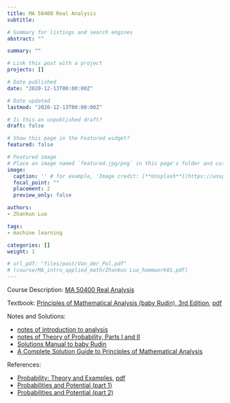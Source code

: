 ```yaml
---
title: MA 50400 Real Analysis
subtitle: 

# Summary for listings and search engines
abstract: ""

summary: ""

# Link this post with a project
projects: []

# Date published
date: "2020-12-13T00:00:00Z"

# Date updated
lastmod: "2020-12-13T00:00:00Z"

# Is this an unpublished draft?
draft: false

# Show this page in the Featured widget?
featured: false

# Featured image
# Place an image named `featured.jpg/png` in this page's folder and customize its options here.
image:
  caption: '' # for example, 'Image credit: [**Unsplash**](https://unsplash.com/photos/CpkOjOcXdUY)'
  focal_point: ""
  placement: 2
  preview_only: false

authors:
- Zhankun Luo

tags:
- machine learning

categories: []
weight: 1

# url_pdf: "files/post/Van_der_Pol.pdf"
# (course/MA_intro_applied_math/Zhankun Luo_homework01.pdf)
---
```

<!--more-->
Course Description: [MA 50400 Real Analysis](https://www.math.purdue.edu/academic/courses/coursepage?subject=MA&course=50400)


Textbook: 
[Principles of Mathematical Analysis (baby Rudin), 3rd Edition](https://www.amazon.com/dp/0070856133?_ga=2.223298840.2062030776.1755407250-203880676.1754190101), [pdf](https://david92jackson.neocities.org/images/Principles_of_Mathematical_Analysis-Rudin.pdf)

Notes and Solutions: 
* [notes of introduction to analysis](https://www.math.ucdavis.edu/~hunter/intro_analysis_pdf/intro_analysis.html)
* [notes of Theory of Probability, Parts I and II](https://web.ma.utexas.edu/users/gordanz/lecture_notes_page.html)
* [Solutions Manual to baby Rudin](https://minds.wisconsin.edu/handle/1793/67009)
* [A Complete Solution Guide to Principles of Mathematical Analysis](https://www.amazon.com/Complete-Solution-Principles-Mathematical-Analysis/dp/9887879711)

References: 
* [Probability: Theory and Examples](https://www.cambridge.org/core/books/probability/DD9A1907F810BB14CCFF022CDFC5677A), [pdf](https://sites.math.duke.edu/~rtd/PTE/PTE5_011119.pdf)
* [Probabilities and Potential (part 1)](https://www.sciencedirect.com/bookseries/north-holland-mathematics-studies/vol/29/)
* [Probabilities and Potential (part 2)](https://www.sciencedirect.com/bookseries/north-holland-mathematics-studies/vol/72/)